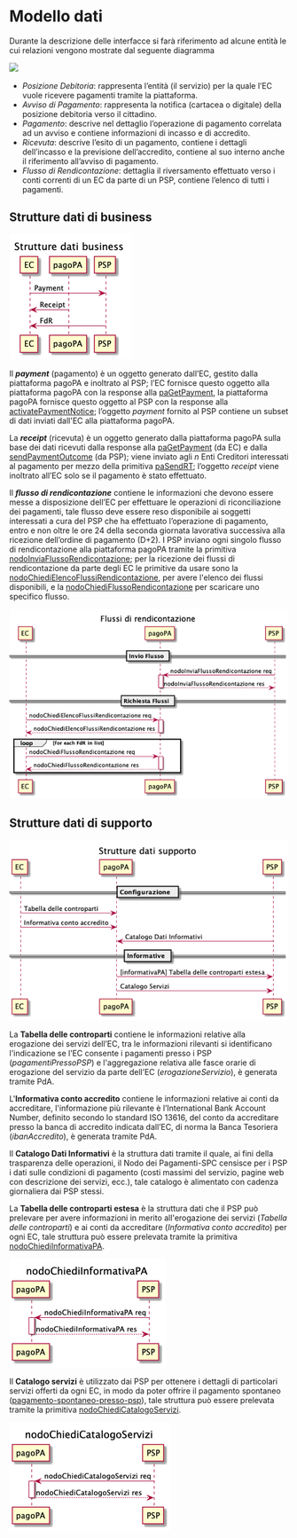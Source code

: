 # Modello dati

Durante la descrizione delle interfacce si farà riferimento ad alcune entità le cui relazioni vengono mostrate dal seguente diagramma

![](../.gitbook/assets/modello\_dati.png)

* _Posizione Debitoria_: rappresenta l’entità (il servizio) per la quale l’EC vuole ricevere pagamenti tramite la piattaforma.
* _Avviso di Pagamento_: rappresenta la notifica (cartacea o digitale) della posizione debitoria verso il cittadino.
* _Pagamento_: descrive nel dettaglio l’operazione di pagamento correlata ad un avviso e contiene informazioni di incasso e di accredito.
* _Ricevuta_: descrive l’esito di un pagamento, contiene i dettagli dell’incasso e la previsione dell’accredito, contiene al suo interno anche il riferimento all’avviso di pagamento.
* _Flusso di Rendicontazione_: dettaglia il riversamento effettuato verso i conti correnti di un EC da parte di un PSP, contiene l’elenco di tutti i pagamenti.

## Strutture dati di business <a href="#strutture-dati-business" id="strutture-dati-business"></a>

![](../.gitbook/assets/oggettiBusiness.png)

Il _**payment**_ (pagamento) è un oggetto generato dall’EC, gestito dalla piattaforma pagoPA e inoltrato al PSP; l’EC fornisce questo oggetto alla piattaforma pagoPA con la response alla  [paGetPayment](../appendici/primitive.md#pagetpayment), la piattaforma pagoPA fornisce questo oggetto al PSP con la response alla [activatePaymentNotice](../appendici/primitive.md#activatepaymentnotice); l’oggetto _payment_ fornito al PSP contiene un subset di dati inviati dall'EC alla piattaforma pagoPA.

La _**receipt**_ (ricevuta) è un oggetto generato dalla piattaforma pagoPA sulla base dei dati ricevuti dalla response alla [paGetPayment](../appendici/primitive.md#pagetpayment) (da EC) e dalla [sendPaymentOutcome](../appendici/primitive.md#sendpaymentoutcome) (da PSP); viene inviato agli _n_ Enti Creditori interessati al pagamento per mezzo della primitiva [paSendRT](../appendici/primitive.md#pasendrt); l’oggetto _receipt_ viene inoltrato all’EC solo se il pagamento è stato effettuato.

Il _**flusso di rendicontazione**_ contiene le informazioni che devono essere messe a disposizione dell’EC per effettuare le operazioni di riconciliazione dei pagamenti, tale flusso deve essere reso disponibile ai soggetti interessati a cura del PSP che ha effettuato l’operazione di pagamento, entro e non oltre le ore 24 della seconda giornata lavorativa successiva alla ricezione dell’ordine di pagamento (D+2). I PSP inviano ogni singolo flusso di rendicontazione alla piattaforma pagoPA tramite la primitiva [nodoInviaFlussoRendicontazione](../appendici/primitive.md#nodoinviaflussorendicontazione); per la ricezione dei flussi di rendicontazione da parte degli EC le primitive da usare sono la [nodoChiediElencoFlussiRendicontazione](../appendici/primitive.md#nodochiediflussorendicontazione), per avere l'elenco dei flussi disponibili, e la [nodoChiediFlussoRendicontazione](../appendici/primitive.md#nodochiediflussorendicontazione) per scaricare uno specifico flusso.

![](<../.gitbook/assets/flussiRendicontazione (1).png>)

## Strutture dati di supporto <a href="#strutture-dati-business" id="strutture-dati-business"></a>

![](../.gitbook/assets/oggettiSupporto.png)

La **Tabella delle controparti** contiene le informazioni relative alla erogazione dei servizi dell’EC, tra le informazioni rilevanti si identificano l'indicazione se l’EC consente i pagamenti presso i PSP (_pagamentiPressoPSP_) e l'aggregazione relativa alle fasce orarie di erogazione del servizio da parte dell’EC (_erogazioneServizio_), è generata tramite PdA.

L'**Informativa conto accredito** contiene le informazioni relative ai conti da accreditare, l'informazione più rilevante è l’International Bank Account Number, definito secondo lo standard ISO 13616, del conto da accreditare presso la banca di accredito indicata dall’EC, di norma la Banca Tesoriera (_ibanAccredito_), è generata tramite PdA.

Il **Catalogo Dati Informativi** è la struttura dati tramite il quale, ai fini della trasparenza delle operazioni, il Nodo dei Pagamenti-SPC censisce per i PSP i dati sulle condizioni di pagamento (costi massimi del servizio, pagine web con descrizione dei servizi, ecc.), tale catalogo è alimentato con cadenza giornaliera dai PSP stessi.

La **Tabella delle controparti estesa** è la struttura dati che il PSP può prelevare per avere informazioni in merito all'erogazione dei servizi (_Tabella delle controparti_) e ai conti da accreditare (_Informativa conto accredito_) per ogni EC, tale struttura può essere prelevata tramite la primitiva [nodoChiediInformativaPA](../appendici/primitive.md#nodochiediinformativapa).

![](<../.gitbook/assets/image (27).png>)

Il **Catalogo servizi** è utilizzato dai PSP per ottenere i dettagli di particolari servizi offerti da ogni EC, in modo da poter offrire il pagamento spontaneo ([pagamento-spontaneo-presso-psp](../casi-duso/pagamento-spontaneo-presso-psp/ "mention")), tale struttura può essere prelevata tramite la primitiva [nodoChiediCatalogoServizi](../appendici/primitive.md#nodochiedicatalogoservizi).

![](<../.gitbook/assets/image (39).png>)
